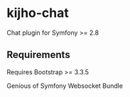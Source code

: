 # kijho-chat
Chat plugin for Symfony >= 2.8

<h2>Requirements</h2>

<p>Requires Bootstrap >= 3.3.5</p>

<p>Genious of Symfony Websocket Bundle</p>


